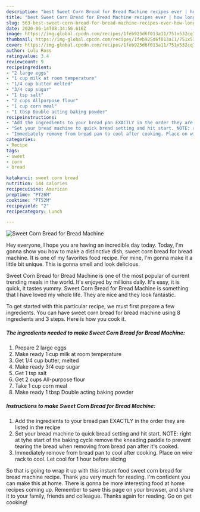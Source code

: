 ```yaml
---
description: "best Sweet Corn Bread for Bread Machine recipes ever | how long to cook Sweet Corn Bread for Bread Machine"
title: "best Sweet Corn Bread for Bread Machine recipes ever | how long to cook Sweet Corn Bread for Bread Machine"
slug: 563-best-sweet-corn-bread-for-bread-machine-recipes-ever-how-long-to-cook-sweet-corn-bread-for-bread-machine
date: 2020-06-14T08:34:56.616Z
image: https://img-global.cpcdn.com/recipes/1feb925d6f013a11/751x532cq70/sweet-corn-bread-for-bread-machine-recipe-main-photo.jpg
thumbnail: https://img-global.cpcdn.com/recipes/1feb925d6f013a11/751x532cq70/sweet-corn-bread-for-bread-machine-recipe-main-photo.jpg
cover: https://img-global.cpcdn.com/recipes/1feb925d6f013a11/751x532cq70/sweet-corn-bread-for-bread-machine-recipe-main-photo.jpg
author: Lulu Ross
ratingvalue: 3.4
reviewcount: 9
recipeingredient:
- "2 large eggs"
- "1 cup milk at room temperature"
- "1/4 cup butter melted"
- "3/4 cup sugar"
- "1 tsp salt"
- "2 cups Allpurpose flour"
- "1 cup corn meal"
- "1 tbsp Double acting baking powder"
recipeinstructions:
- "Add the ingredients to your bread pan EXACTLY in the order they are listed in the recipe"
- "Set your bread machine to quick bread setting and hit start. NOTE: right at tyhe start of the baking cycle remove the kneading paddle to prevent tearing the bread when removing from bread pan after it&#39;s cooked."
- "Immediately remove from bread pan to cool after cooking. Place on wire rack to cool. Let cool for 1 hour before slicing"
categories:
- Recipe
tags:
- sweet
- corn
- bread

katakunci: sweet corn bread 
nutrition: 144 calories
recipecuisine: American
preptime: "PT26M"
cooktime: "PT52M"
recipeyield: "2"
recipecategory: Lunch

---
```



![Sweet Corn Bread for Bread Machine](https://img-global.cpcdn.com/recipes/1feb925d6f013a11/751x532cq70/sweet-corn-bread-for-bread-machine-recipe-main-photo.jpg)

Hey everyone, I hope you are having an incredible day today. Today, I'm gonna show you how to make a distinctive dish, sweet corn bread for bread machine. It is one of my favorites food recipe. For mine, I'm gonna make it a little bit unique. This is gonna smell and look delicious.

Sweet Corn Bread for Bread Machine is one of the most popular of current trending meals in the world. It's enjoyed by millions daily. It's easy, it is quick, it tastes yummy. Sweet Corn Bread for Bread Machine is something that I have loved my whole life. They are nice and they look fantastic.




To get started with this particular recipe, we must first prepare a few ingredients. You can have sweet corn bread for bread machine using 8 ingredients and 3 steps. Here is how you cook it.

<!--inarticleads1-->

##### The ingredients needed to make Sweet Corn Bread for Bread Machine:

1. Prepare 2 large eggs
1. Make ready 1 cup milk at room temperature
1. Get 1/4 cup butter, melted
1. Make ready 3/4 cup sugar
1. Get 1 tsp salt
1. Get 2 cups All-purpose flour
1. Take 1 cup corn meal
1. Make ready 1 tbsp Double acting baking powder




<!--inarticleads2-->

##### Instructions to make Sweet Corn Bread for Bread Machine:

1. Add the ingredients to your bread pan EXACTLY in the order they are listed in the recipe
1. Set your bread machine to quick bread setting and hit start. NOTE: right at tyhe start of the baking cycle remove the kneading paddle to prevent tearing the bread when removing from bread pan after it&#39;s cooked.
1. Immediately remove from bread pan to cool after cooking. Place on wire rack to cool. Let cool for 1 hour before slicing




So that is going to wrap it up with this instant food sweet corn bread for bread machine recipe. Thank you very much for reading. I'm confident you can make this at home. There is gonna be more interesting food at home recipes coming up. Remember to save this page on your browser, and share it to your family, friends and colleague. Thanks again for reading. Go on get cooking!
